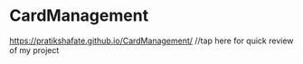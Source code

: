 # CardManagement
https://pratikshafate.github.io/CardManagement/    //tap here for quick review of my project

